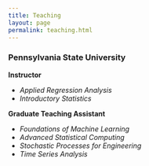 ```yaml
---
title: Teaching
layout: page
permalink: teaching.html
---
```

### Pennsylvania State University

**Instructor**
- *Applied Regression Analysis*
- *Introductory Statistics*

**Graduate Teaching Assistant**
- *Foundations of Machine Learning*
- *Advanced Statistical Computing*
- *Stochastic Processes for Engineering*
- *Time Series Analysis*
